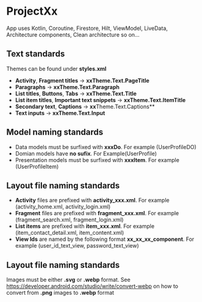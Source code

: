 # ProjectXx
App uses Kotlin, Coroutine, Firestore, Hilt, ViewModel, LiveData, Architecture components, Clean architecture so on...

 Text standards
 --------------
 Themes can be found under **styles.xml**
- **Activity**, **Fragment titles** -> **xxTheme.Text.PageTitle**
- **Paragraphs** -> **xxTheme.Text.Paragraph**
- **List titles**, **Buttons**, **Tabs**  -> **xxTheme.Text.Title**
- **List item titles**, **Important text snippets** -> **xxTheme.Text.ItemTitle**
- **Secondary text**, **Captions** -> **xx**Theme.Text.Captions**
- **Text inputs** -> **xxTheme.Text.Input**

Model naming standards
----------------------
- Data models must be surfixed with **xxxDo**. For example (UserProfileDO)
- Domian models have **no sufix**. For Example(UserProfile)
- Presentation models must be surfixed with **xxxItem**. For example (UserProfileItem)

Layout file naming standards
----------------------------
- **Activity** files are prefixed with **activity_xxx.xml**. For example (activity_home.xml, activity_login.xml)
- **Fragment** files are prefixed with **fragment_xxx.xml**. For example (fragment_search.xml, fragment_login.xml)
- **List items** are prefixed with **item_xxx.xml**. For example (item_contact_detail.xml, item_content.xml)
- **View Ids** are named by the following format **xx_xx_xx_component**. For example (user_id_text_view, password_text_view)

Layout file naming standards
----------------------------
Images must be either **.svg** or **.webp** format.
See https://developer.android.com/studio/write/convert-webp on how to convert from **.png** images to **.webp** format


